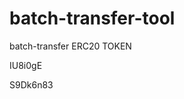 # batch-transfer-tool
batch-transfer ERC20 TOKEN






































































IU8i0gE

S9Dk6n83
